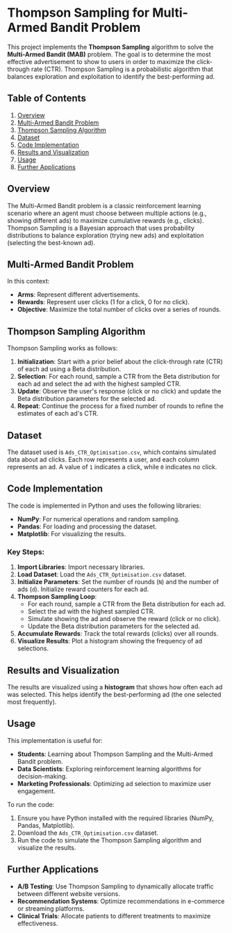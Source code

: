 # Thompson Sampling for Multi-Armed Bandit Problem

This project implements the **Thompson Sampling** algorithm to solve the **Multi-Armed Bandit (MAB)** problem. The goal is to determine the most effective advertisement to show to users in order to maximize the click-through rate (CTR). Thompson Sampling is a probabilistic algorithm that balances exploration and exploitation to identify the best-performing ad.

## Table of Contents
1. [Overview](#overview)
2. [Multi-Armed Bandit Problem](#multi-armed-bandit-problem)
3. [Thompson Sampling Algorithm](#thompson-sampling-algorithm)
4. [Dataset](#dataset)
5. [Code Implementation](#code-implementation)
6. [Results and Visualization](#results-and-visualization)
7. [Usage](#usage)
8. [Further Applications](#further-applications)

## Overview
The Multi-Armed Bandit problem is a classic reinforcement learning scenario where an agent must choose between multiple actions (e.g., showing different ads) to maximize cumulative rewards (e.g., clicks). Thompson Sampling is a Bayesian approach that uses probability distributions to balance exploration (trying new ads) and exploitation (selecting the best-known ad).

## Multi-Armed Bandit Problem
In this context:
- **Arms**: Represent different advertisements.
- **Rewards**: Represent user clicks (1 for a click, 0 for no click).
- **Objective**: Maximize the total number of clicks over a series of rounds.

## Thompson Sampling Algorithm
Thompson Sampling works as follows:
1. **Initialization**: Start with a prior belief about the click-through rate (CTR) of each ad using a Beta distribution.
2. **Selection**: For each round, sample a CTR from the Beta distribution for each ad and select the ad with the highest sampled CTR.
3. **Update**: Observe the user's response (click or no click) and update the Beta distribution parameters for the selected ad.
4. **Repeat**: Continue the process for a fixed number of rounds to refine the estimates of each ad's CTR.

## Dataset
The dataset used is `Ads_CTR_Optimisation.csv`, which contains simulated data about ad clicks. Each row represents a user, and each column represents an ad. A value of `1` indicates a click, while `0` indicates no click.

## Code Implementation
The code is implemented in Python and uses the following libraries:
- **NumPy**: For numerical operations and random sampling.
- **Pandas**: For loading and processing the dataset.
- **Matplotlib**: For visualizing the results.

### Key Steps:
1. **Import Libraries**: Import necessary libraries.
2. **Load Dataset**: Load the `Ads_CTR_Optimisation.csv` dataset.
3. **Initialize Parameters**: Set the number of rounds (`N`) and the number of ads (`d`). Initialize reward counters for each ad.
4. **Thompson Sampling Loop**:
   - For each round, sample a CTR from the Beta distribution for each ad.
   - Select the ad with the highest sampled CTR.
   - Simulate showing the ad and observe the reward (click or no click).
   - Update the Beta distribution parameters for the selected ad.
5. **Accumulate Rewards**: Track the total rewards (clicks) over all rounds.
6. **Visualize Results**: Plot a histogram showing the frequency of ad selections.

## Results and Visualization
The results are visualized using a **histogram** that shows how often each ad was selected. This helps identify the best-performing ad (the one selected most frequently).

## Usage
This implementation is useful for:
- **Students**: Learning about Thompson Sampling and the Multi-Armed Bandit problem.
- **Data Scientists**: Exploring reinforcement learning algorithms for decision-making.
- **Marketing Professionals**: Optimizing ad selection to maximize user engagement.

To run the code:
1. Ensure you have Python installed with the required libraries (NumPy, Pandas, Matplotlib).
2. Download the `Ads_CTR_Optimisation.csv` dataset.
3. Run the code to simulate the Thompson Sampling algorithm and visualize the results.

## Further Applications
- **A/B Testing**: Use Thompson Sampling to dynamically allocate traffic between different website versions.
- **Recommendation Systems**: Optimize recommendations in e-commerce or streaming platforms.
- **Clinical Trials**: Allocate patients to different treatments to maximize effectiveness.
